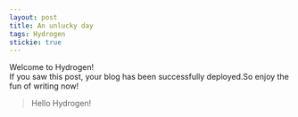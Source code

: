 ```yaml
---
layout: post
title: An unlucky day
tags: Hydrogen
stickie: true
---
```


Welcome to Hydrogen!<br>If you saw this post, your blog has been successfully deployed.So enjoy the fun of writing now!

> Hello Hydrogen!

